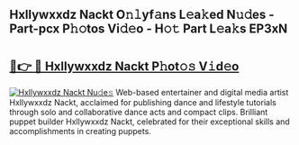 ## Hxllywxxdz Nackt O𝚗𝚕yf𝚊ns L𝚎a𝚔ed N𝚞𝚍es - Part-pcx P𝚑𝚘tos Vi𝚍𝚎o - H𝚘𝚝 Part L𝚎a𝚔s EP3xN

# <h2><a href="http://kf4dfg.oniu.top/?m=Hxllywxxdz+Nackt">🔗👉 🔴 Hxllywxxdz Nackt P𝚑ot𝚘𝚜 V𝚒d𝚎o</a></h2>

[![Hxllywxxdz Nackt Nu𝚍e𝚜](https://i.imgur.com/0qMVB7G.gif)](http://kf4dfg.oniu.top/?m=Hxllywxxdz+Nackt)
Web-based entertainer and digital media artist Hxllywxxdz Nackt, acclaimed for publishing dance and lifestyle tutorials through solo and collaborative dance acts and compact clips. Brilliant puppet builder Hxllywxxdz Nackt, celebrated for their exceptional skills and accomplishments in creating puppets.  

